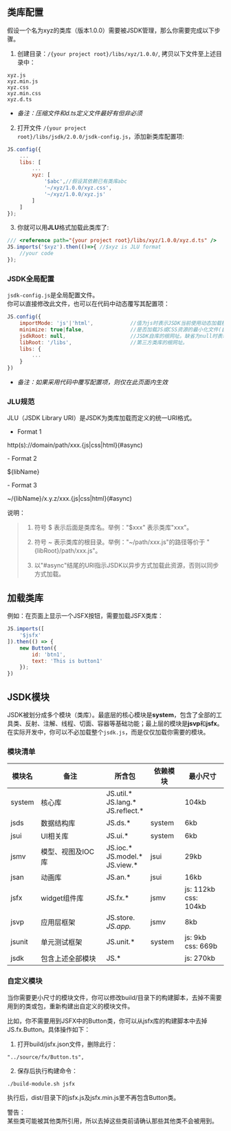 
## 类库配置
假设一个名为xyz的类库（版本1.0.0）需要被JSDK管理，那么你需要完成以下步骤。
1. 创建目录：<code>/{your project root}/libs/xyz/1.0.0/</code>, 拷贝以下文件至上述目录中：

```
xyz.js
xyz.min.js
xyz.css
xyz.min.css
xyz.d.ts
```
- *备注：压缩文件和d.ts定义文件最好有但非必须*

2. 打开文件 <code>/{your project root}/libs/jsdk/2.0.0/jsdk-config.js</code>，添加新类库配置项:

```javascript
JS.config({
    ...
    libs: [
        ...
        xyz: [
            '$abc',//假设其依赖已有类库abc
            '~/xyz/1.0.0/xyz.css',
            '~/xyz/1.0.0/xyz.js'
        ]
    ]
});
```

3. 你就可以用<b>JLU</b>格式加载此类库了:

```javascript
/// <reference path="{your project root}/libs/xyz/1.0.0/xyz.d.ts" /> 
JS.imports('$xyz').then(()=>{ //$xyz is JLU format
    //your code
});
```
### JSDK全局配置
<code>jsdk-config.js</code>是全局配置文件。<br>
你可以直接修改此文件，也可以在代码中动态覆写其配置项：

```javascript
JS.config({
    importMode: 'js'|'html',            //值为js时表示JSDK当前使用动态加载模式，值为html时表示类库已在html文件中静态加载所以JSDK当前关闭动态加载。
    minimize: true|false,               //是否加载JS或CSS资源的最小化文件(自动加载.min文件)。
    jsdkRoot: null,                     //JSDK自库的根网址。缺省为null时表示JSDK库部署在libsRoot目录以下；其他网址时表示部署在该网址。
    libRoot: '/libs',                   //第三方类库的根网址。     
    libs: {
        ...
    }
})     
```
- *备注：如果采用代码中覆写配置项，则仅在此页面内生效*

### JLU规范
JLU（JSDK Library URI）是JSDK为类库加载而定义的统一URI格式。

- Format 1
<p class="warn">
http(s)://domain/path/xxx.{js|css|html}(#async)
</p>
- Format 2
<p class="warn">
${libName}
</p>
- Format 3
<p class="warn">
~/{libName}/x.y.z/xxx.{js|css|html}(#async)
</p>

说明：
> 1. 符号 $ 表示后面是类库名。举例："$xxx" 表示类库"xxx"。
>
> 2. 符号 ~ 表示类库的根目录。举例："~/path/xxx.js"的路径等价于 "{libRoot}/path/xxx.js"。
>
> 3. 以"#async"结尾的URI指示JSDK以异步方式加载此资源，否则以同步方式加载。

## 加载类库
例如：在页面上显示一个JSFX按钮，需要加载JSFX类库：
```javascript
JS.imports([
    '$jsfx'
]).then(() => {
    new Button({
        id: 'btn1',
        text: 'This is button1'
    });
})    
```

## JSDK模块
JSDK被划分成多个模块（类库）。最底层的核心模块是<b>system</b>，包含了全部的工具类、反射、注解、线程、切面、容器等基础功能；最上层的模块是<b>jsvp</b>和<b>jsfx</b>。在实际开发中，你可以不必加载整个<code>jsdk.js</code>，而是仅仅加载你需要的模块。
### 模块清单
模块名|备注|所含包|依赖模块|最小尺寸
---|---|---|---|---
system|核心库|JS.util.* <br>JS.lang.* <br>JS.reflect.* ||104kb
jsds|数据结构库|JS.ds.* |system |6kb
jsui|UI相关库|JS.ui.* |system |6kb
jsmv|模型、视图及IOC库|JS.ioc.* <br>JS.model.* <br>JS.view.* |jsui |29kb
jsan|动画库|JS.an.* |jsui |16kb
jsfx|widget组件库 |JS.fx.* |jsmv|js: 112kb<br>css: 104kb
jsvp|应用层框架|JS.store.*<br>JS.app.* |jsmv|8kb
jsunit|单元测试框架|JS.unit.* |system|js: 9kb<br>css: 669b
jsdk|包含上述全部模块|JS.* ||js: 270kb

### 自定义模块
当你需要更小尺寸的模块文件，你可以修改build/目录下的构建脚本，去掉不需要用到的类或包，重新构建出自定义的模块文件。

比如，你不需要用到JSFX中的Button类，你可以从jsfx库的构建脚本中去掉JS.fx.Button。具体操作如下：
1. 打开build/jsfx.json文件，删除此行：

```
"../source/fx/Button.ts",
```

2. 保存后执行构建命令：

```
./build-module.sh jsfx
```
执行后，dist/目录下的jsfx.js及jsfx.min.js里不再包含Button类。

<p class='tip'>
警告：<br>
某些类可能被其他类所引用，所以去掉这些类前请确认那些其他类不会被用到。
</p>

